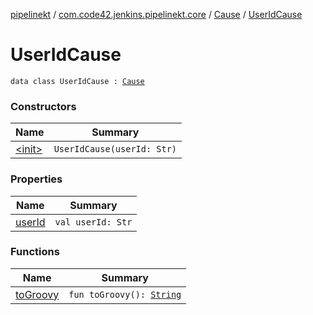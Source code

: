 [pipelinekt](../../../index.md) / [com.code42.jenkins.pipelinekt.core](../../index.md) / [Cause](../index.md) / [UserIdCause](./index.md)

# UserIdCause

`data class UserIdCause : `[`Cause`](../index.md)

### Constructors

| Name | Summary |
|---|---|
| [&lt;init&gt;](-init-.md) | `UserIdCause(userId: Str)` |

### Properties

| Name | Summary |
|---|---|
| [userId](user-id.md) | `val userId: Str` |

### Functions

| Name | Summary |
|---|---|
| [toGroovy](to-groovy.md) | `fun toGroovy(): `[`String`](https://kotlinlang.org/api/latest/jvm/stdlib/kotlin/-string/index.html) |
